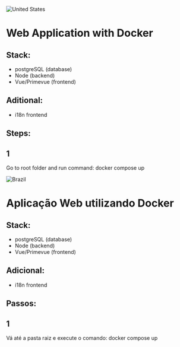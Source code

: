 ![United States](https://raw.githubusercontent.com/stevenrskelton/flag-icon/master/png/16/country-4x3/us.png "United States")
# Web Application with Docker

## Stack:
- postgreSQL (database)
- Node (backend)
- Vue/Primevue (frontend)

## Aditional:
- i18n frontend

## Steps:

## 1
Go to root folder and run command: docker compose up




![Brazil](https://raw.githubusercontent.com/stevenrskelton/flag-icon/master/png/16/country-4x3/br.png "Brazil")
# Aplicação Web utilizando Docker

## Stack:
- postgreSQL (database)
- Node (backend)
- Vue/Primevue (frontend)

## Adicional:
- i18n frontend

## Passos:

## 1
Vá até a pasta raiz e execute o comando: docker compose up



